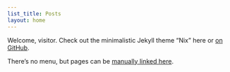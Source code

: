 ```yaml
---
list_title: Posts
layout: home
---
```

Welcome, visitor. Check out the minimalistic Jekyll theme <q>Nix</q> here or [on GitHub](https://github.com/michaelnordmeyer/jekyll-theme-nix).

There’s no menu, but pages can be [manually linked here](/about).
